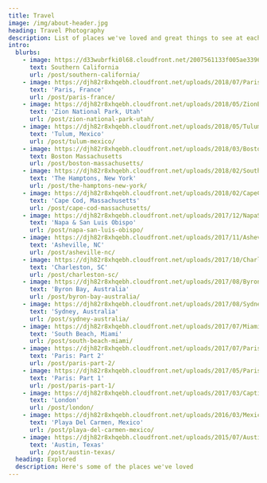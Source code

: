 ```yaml
---
title: Travel
image: /img/about-header.jpg
heading: Travel Photography
description: List of places we've loved and great things to see at each place.
intro:
  blurbs:
    - image: https://d33wubrfki0l68.cloudfront.net/2007561133f005ae3396aaa568e1c0bbe53cffa0/5a152/img/travel-socal.jpg
      text: Southern California
      url: /post/southern-california/
    - image: https://djh82r8xhqebh.cloudfront.net/uploads/2018/07/Paris_Blog-35.jpg
      text: 'Paris, France'
      url: /post/paris-france/
    - image: https://djh82r8xhqebh.cloudfront.net/uploads/2018/05/ZionBlog-7.jpg
      text: 'Zion National Park, Utah'
      url: /post/zion-national-park-utah/
    - image: https://djh82r8xhqebh.cloudfront.net/uploads/2018/05/Tulum_Blog-56.jpg
      text: 'Tulum, Mexico'
      url: /post/tulum-mexico/
    - image: https://djh82r8xhqebh.cloudfront.net/uploads/2018/03/Boston_Blog-24.jpg
      text: Boston Massachusetts
      url: /post/boston-massachusetts/
    - image: https://djh82r8xhqebh.cloudfront.net/uploads/2018/02/SouthHampton_Blog-24.jpg
      text: 'The Hamptons, New York'
      url: /post/the-hamptons-new-york/
    - image: https://djh82r8xhqebh.cloudfront.net/uploads/2018/02/CapeCod_Blog-21.jpg
      text: 'Cape Cod, Massachusetts'
      url: /post/cape-cod-massachusetts/
    - image: https://djh82r8xhqebh.cloudfront.net/uploads/2017/12/NapaSlo_Blog-22.jpg
      text: 'Napa & San Luis Obispo'
      url: /post/napa-san-luis-obispo/
    - image: https://djh82r8xhqebh.cloudfront.net/uploads/2017/11/Asheville_Blog-16.jpg
      text: 'Asheville, NC'
      url: /post/asheville-nc/
    - image: https://djh82r8xhqebh.cloudfront.net/uploads/2017/10/CharlestonSpring2017_Blog-35.jpg
      text: 'Charleston, SC'
      url: /post/charleston-sc/
    - image: https://djh82r8xhqebh.cloudfront.net/uploads/2017/08/ByronBay_Blog-43.jpg
      text: 'Byron Bay, Australia'
      url: /post/byron-bay-australia/
    - image: https://djh82r8xhqebh.cloudfront.net/uploads/2017/08/SydneyAustralia-8.jpg
      text: 'Sydney, Australia'
      url: /post/sydney-australia/
    - image: https://djh82r8xhqebh.cloudfront.net/uploads/2017/07/Miami_Blog-46.jpg
      text: 'South Beach, Miami'
      url: /post/south-beach-miami/
    - image: https://djh82r8xhqebh.cloudfront.net/uploads/2017/07/Paris_Blog-141.jpg
      text: 'Paris: Part 2'
      url: /post/paris-part-2/
    - image: https://djh82r8xhqebh.cloudfront.net/uploads/2017/05/Paris_Blog-54.jpg
      text: 'Paris: Part 1'
      url: /post/paris-part-1/
    - image: https://djh82r8xhqebh.cloudfront.net/uploads/2017/03/Caption-1.jpg
      text: 'London'
      url: /post/london/
    - image: https://djh82r8xhqebh.cloudfront.net/uploads/2016/03/Mexico-71.jpg
      text: 'Playa Del Carmen, Mexico'
      url: /post/playa-del-carmen-mexico/
    - image: https://djh82r8xhqebh.cloudfront.net/uploads/2015/07/Austin_Blog-22.jpg
      text: 'Austin, Texas'
      url: /post/austin-texas/
  heading: Explored
  description: Here's some of the places we've loved
---
```


